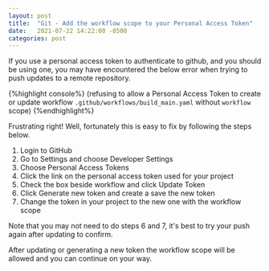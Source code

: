 ```yaml
---
layout: post
title:  "Git - Add the workflow scope to your Personal Access Token"
date:   2021-07-22 14:22:00 -0500
categories: post
---
```


If you use a personal access token to authenticate to github, and you should be using one, you may have encountered the below error when trying to push updates to a remote repository.

{%highlight console%}
(refusing to allow a Personal Access Token to create or update workflow `.github/workflows/build_main.yaml` without `workflow` scope)
{%endhighlight%}

Frustrating right! Well, fortunately this is easy to fix by following the steps below.

1. Login to GitHub
2. Go to Settings and choose Developer Settings
3. Choose Personal Access Tokens
4. Click the link on the personal access token used for your project
5. Check the box beside workflow and click Update Token
6. Click Generate new token and create a save the new token
7. Change the token in your project to the new one with the workflow scope

Note that you may not need to do steps 6 and 7, it's best to try your push again after updating to confirm.

After updating or generating a new token the workflow scope will be allowed and you can continue on your way.






